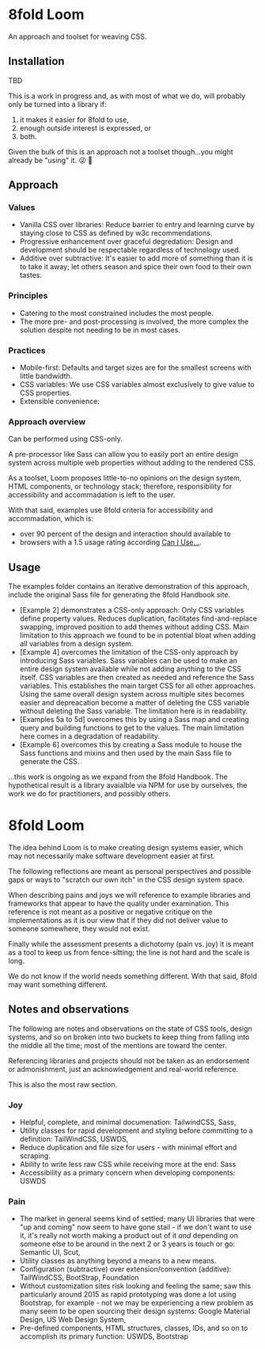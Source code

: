 # 8fold Loom

An approach and toolset for weaving CSS.

## Installation

TBD 

This is a work in progress and, as with most of what we do, will probably only be turned into a library if:

1. it makes it easier for 8fold to use,
2. enough outside interest is expressed, or
3. both.

Given the bulk of this is an approach not a toolset though...you might already be "using" it. 😜 🖖

## Approach

### Values

- Vanilla CSS over libraries: Reduce barrier to entry and learning curve by staying close to CSS as defined by w3c recommendations.
- Progressive enhancement over graceful degredation: Design and development should be respectable regardless of technology used.
- Additive over subtractive: It's easier to add more of something than it is to take it away; let others season and spice their own food to their own tastes.

### Principles

- Catering to the most constrained includes the most people.
- The more pre- and post-processing is involved, the more complex the solution despite not needing to be in most cases.

### Practices

- Mobile-first: Defaults and target sizes are for the smallest screens with little bandwidth.
- CSS variables: We use CSS variables almost exclusively to give value to CSS properties.
- Extensible convenience: 

### Approach overview

Can be performed using CSS-only. 

A pre-processor like Sass can allow you to easily port an entire design system across multiple web properties without adding to the rendered CSS.

As a toolset, Loom proposes little-to-no opinions on the design system, HTML components, or technology stack; therefore, responsibility for accessibility and accommadation is left to the user.

With that said, examples use 8fold criteria for accessibility and accommadation, which is:

- over 90 percent of the design and interaction should available to
- browsers with a 1.5 usage rating according [Can I Use...](https://caniuse.com/usage-table). 

## Usage

The examples folder contains an iterative demonstration of this approach, include the original Sass file for generating the 8fold Handbook site.

- [Example 2] demonstrates a CSS-only approach: Only CSS variables define property values. Reduces duplication, facilitates find-and-replace swapping, improved position to add themes without adding CSS. Main limitation to this approach we found to be in potential bloat when adding all variables from a design system.
- [Example 4] overcomes the limitation of the CSS-only approach by introducing Sass variables. Sass variables can be used to make an entire design system available while not adding anything to the CSS itself. CSS variables are then created as needed and reference the Sass variables. This establishes the main target CSS for all other approaches. Using the same overall design system across multiple sites becomes easier and depreacation become a matter of deleting the CSS variable without deleting the Sass variable. The limitation here is in readability.
- [Examples 5a to 5d] overcomes this by using a Sass map and creating query and building functions to get to the values. The main limitation here comes in a degradation of readability.
- [Example 6] overcomes this by creating a Sass module to house the Sass functions and mixins and then used by the main Sass file to generate the CSS.

...this work is ongoing as we expand from the 8fold Handbook. The hypothetical result is a library avaialble via NPM for use by ourselves, the work we do for practitioners, and possibly others.


# 8fold Loom

The idea behind Loom is to make creating design systems easier, which may not necessarily make software development easier at first.

The following reflections are meant as personal perspectives and possible gaps or ways to "scratch our own itch" in the CSS design system space.

When describing pains and joys we will reference to example libraries and frameworks that appear to have the quality under examination. This reference is not meant as a positive or negative critique on the implementations as it is our view that if they did not deliver value to someone somewhere, they would not exist.

Finally while the assessment presents a dichotomy (pain vs. joy) it is meant as a tool to keep us from fence-sitting; the line is not hard and the scale is long.

We do not know if the world needs something different. With that said, 8fold may want something different.

## Notes and observations

The following are notes and observations on the state of CSS tools, design systems, and so on broken into two buckets to keep thing from falling into the middle all the time; most of the mentions are toward the center.

Referencing libraries and projects should not be taken as an endorsement or admonishment, just an acknowledgement and real-world reference.

This is also the most raw section.

### Joy

- Helpful, complete, and minimal documenation: TailwindCSS, Sass, 
- Utility classes for rapid development and styling before committing to a definition: TailWindCSS, USWDS,
- Reduce duplication and file size for users - with minimal effort and scraping.
- Ability to write less raw CSS while receiving more at the end: Sass
- Accessibility as a primary concern when developing components: USWDS

### Pain

- The market in general seems kind of settled; many UI libraries that were "up and coming" now seem to have gone stail - if we don't want to use it, it's really not worth making a product out of it *and* depending on someone else to be around in the next 2 or 3 years is touch or go: Semantic UI, Scut, 
- Utility classes as anything beyond a means to a new means.
- Configuration (subtractive) over extension/convention (additive): TailWindCSS, BootStrap, Foundation
- Without customization sites risk looking and feeling the same; saw this particularly around 2015 as rapid prototyping was done a lot using Bootstrap, for example - not we may be experiencing a new problem as many seem to be open sourcing their design systems: Google Material Design, US Web Design System, 
- Pre-defined components, HTML structures, classes, IDs, and so on to accomplish its primary function: USWDS, Bootstrap
